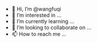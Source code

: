 - 👋 Hi, I’m @wangfuqi
- 👀 I’m interested in ...
- 🌱 I’m currently learning ...
- 💞️ I’m looking to collaborate on ...
- 📫 How to reach me ...

<!---
wangfuqi/wangfuqi is a ✨ special ✨ repository because its `README.md` (this file) appears on your GitHub profile.
You can click the Preview link to take a look at your changes.
--->
